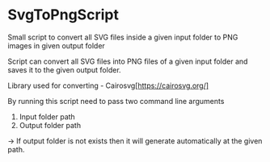# SvgToPngScript

Small script to convert all SVG files inside a given input folder to PNG images in given output folder

Script can convert all SVG files into PNG files of a given input folder and saves it to the given output folder.

Library used for converting - Cairosvg[https://cairosvg.org/]

By running this script need to pass two command line arguments 

1. Input folder path
2. Output folder path

-> If output folder is not exists then it will generate automatically at the given path.